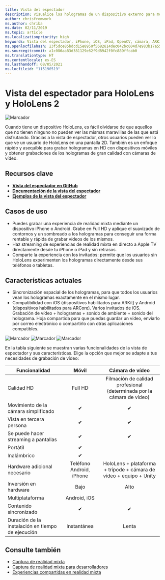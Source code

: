 ```yaml
---
title: Vista del espectador
description: Visualice los hologramas de un dispositivo externo para mostrar o grabar una experiencia de realidad mixta en una pantalla externa.
author: chrisfromwork
ms.author: chriba
ms.date: 02/11/2019
ms.topic: article
ms.localizationpriority: high
keywords: Vista del espectador, iPhone, iOS, iPad, OpenCV, cámara, ARKit, HoloLens, realidad mixta, MixedRealityToolkit, demo, grabar
ms.openlocfilehash: 23f5dce85bdcd15e8950f5682814dec042bc604d7e983b17a5528949e51e844a
ms.sourcegitcommit: a1c086aa83d381129e62f9d8942f0fc889ffcab0
ms.translationtype: HT
ms.contentlocale: es-ES
ms.lasthandoff: 08/05/2021
ms.locfileid: "115190519"
---
```

# <a name="spectator-view-for-hololens-and-hololens-2"></a>Vista del espectador para HoloLens y HoloLens 2

![Marcador](images/SpecViewPhoneHero.jpg)

Cuando tiene un dispositivo HoloLens, es fácil olvidarse de que aquellos que no tienen ninguno no pueden ver las mismas maravillas de las que está disfrutando. Gracias a la vista de espectador, otros usuarios pueden ver lo que ve un usuario de HoloLens en una pantalla 2D. También es un enfoque rápido y asequible para grabar hologramas en HD con dispositivos móviles y obtener grabaciones de los hologramas de gran calidad con cámaras de vídeo.

## <a name="key-resources"></a>Recursos clave

* [**Vista del espectador en GitHub**](https://github.com/microsoft/MixedReality-SpectatorView)
* [**Documentación de la vista del espectador**](https://microsoft.github.io/MixedReality-SpectatorView/README.html)
* [**Ejemplos de la vista del espectador**](https://github.com/microsoft/MixedReality-SpectatorView/tree/master/samples)

## <a name="use-cases"></a>Casos de uso

* Puedes grabar una experiencia de realidad mixta mediante un dispositivo iPhone o Android. Grabe en Full HD y aplique el suavizado de contornos y un sombreado a los hologramas para conseguir una forma rentable y rápida de grabar vídeos de los mismos.
* Haz streaming de experiencias de realidad mixta en directo a Apple TV directamente desde tu iPhone o iPad y sin retrasos.
* Comparte la experiencia con los invitados: permite que los usuarios sin HoloLens experimenten los hologramas directamente desde sus teléfonos o tabletas.

## <a name="current-features"></a>Características actuales

* Sincronización espacial de los hologramas, para que todos los usuarios vean los hologramas exactamente en el mismo lugar.
* Compatibilidad con iOS (dispositivos habilitados para ARKit) y Android (dispositivos habilitados para ARCore).
Varios invitados de iOS.
Grabación de vídeo + hologramas + sonido de ambiente + sonido del holograma.
Hoja compartida para que puedas guardar un vídeo, enviarlo por correo electrónico o compartirlo con otras aplicaciones compatibles.

![Marcador](images/SpecViewPhoneDemo.jpg)
![Marcador](images/hololensspectatorview-500px.jpg) ![Marcador](images/spectatorview-300px.png)

En la tabla siguiente se muestran varias funcionalidades de la vista de espectador y sus características. Elige la opción que mejor se adapte a tus necesidades de grabación de vídeo:

|      Funcionalidad                                | Móvil                  |                    Cámara de vídeo              |
|--------------------------------------|:-----------------------:|:-------------------------------------------:|
| Calidad HD                           |         Full HD         |        Filmación de calidad profesional (determinada por la cámara de vídeo)      |
| Movimiento de la cámara simplificado                 |            ✔            |                      ✔                      |
| Vista en tercera persona                    |            ✔            |                      ✔                      |
| Se puede hacer streaming a pantallas           |            ✔            |                      ✔                      |
| Portátil                             |            ✔            |                                             |
| Inalámbrico                             |            ✔            |                                             |
| Hardware adicional necesario         |     Teléfono Android, iPhone    | HoloLens + plataforma + trípode + cámara de vídeo + equipo + Unity |
| Inversión en hardware                  |           Bajo            |                     Alto                    |
| Multiplataforma                       |           Android, iOS   |                                             |
| Contenido sincronizado                 |            ✔            |                      ✔                      |
| Duración de la instalación en tiempo de ejecución               |         Instantánea          |                     Lenta                    |
## <a name="see-also"></a>Consulte también

* [Captura de realidad mixta](/hololens/holographic-photos-and-videos) 
* [Captura de realidad mixta para desarrolladores](mixed-reality-capture-for-developers.md)
* [Experiencias compartidas en realidad mixta](shared-experiences-in-mixed-reality.md)